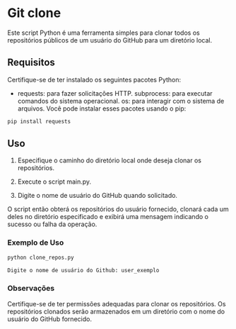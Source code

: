 # Git clone

Este script Python é uma ferramenta simples para clonar todos os repositórios públicos de um usuário do GitHub para um diretório local.

## Requisitos

Certifique-se de ter instalado os seguintes pacotes Python:

- requests: para fazer solicitações HTTP.
subprocess: para executar comandos do sistema operacional.
os: para interagir com o sistema de arquivos.
Você pode instalar esses pacotes usando o pip:

```cmd
pip install requests
```

## Uso

1. Especifique o caminho do diretório local onde deseja clonar os repositórios.

2. Execute o script main.py.

3. Digite o nome de usuário do GitHub quando solicitado.

O script então obterá os repositórios do usuário fornecido, clonará cada um deles no diretório especificado e exibirá uma mensagem indicando o sucesso ou falha da operação.

### Exemplo de Uso

```cmd
python clone_repos.py
```

```cmd
Digite o nome de usuário do Github: user_exemplo
```

### Observações

Certifique-se de ter permissões adequadas para clonar os repositórios.
Os repositórios clonados serão armazenados em um diretório com o nome do usuário do GitHub fornecido.

